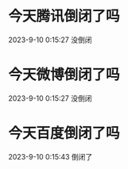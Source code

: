 # 今天腾讯倒闭了吗

2023-9-10 0:15:27 没倒闭

# 今天微博倒闭了吗

2023-9-10 0:15:27 没倒闭

# 今天百度倒闭了吗

2023-9-10 0:15:43 倒闭了

